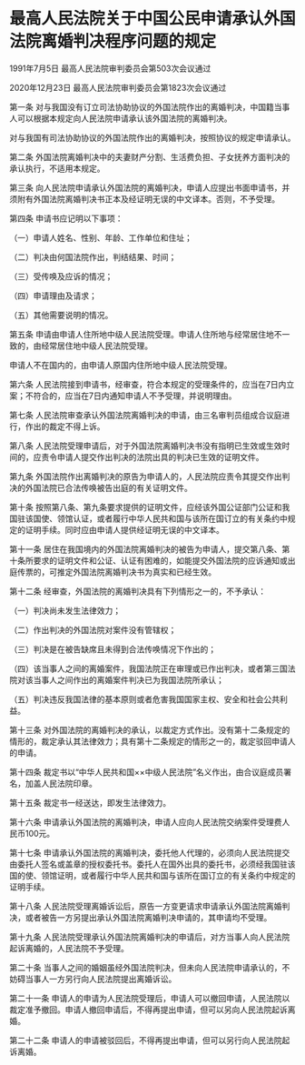 # 最高人民法院关于中国公民申请承认外国法院离婚判决程序问题的规定

1991年7月5日 最高人民法院审判委员会第503次会议通过

2020年12月23日 最高人民法院审判委员会第1823次会议通过

第一条 对与我国没有订立司法协助协议的外国法院作出的离婚判决，中国籍当事人可以根据本规定向人民法院申请承认该外国法院的离婚判决。

对与我国有司法协助协议的外国法院作出的离婚判决，按照协议的规定申请承认。

第二条 外国法院离婚判决中的夫妻财产分割、生活费负担、子女抚养方面判决的承认执行，不适用本规定。

第三条 向人民法院申请承认外国法院的离婚判决，申请人应提出书面申请书，并须附有外国法院离婚判决书正本及经证明无误的中文译本。否则，不予受理。

第四条 申请书应记明以下事项：

（一）申请人姓名、性别、年龄、工作单位和住址；

（二）判决由何国法院作出，判结结果、时间；

（三）受传唤及应诉的情况；

（四）申请理由及请求；

（五）其他需要说明的情况。

第五条 申请由申请人住所地中级人民法院受理。申请人住所地与经常居住地不一致的，由经常居住地中级人民法院受理。

申请人不在国内的，由申请人原国内住所地中级人民法院受理。

第六条 人民法院接到申请书，经审查，符合本规定的受理条件的，应当在7日内立案；不符合的，应当在7日内通知申请人不予受理，并说明理由。

第七条 人民法院审查承认外国法院离婚判决的申请，由三名审判员组成合议庭进行，作出的裁定不得上诉。

第八条 人民法院受理申请后，对于外国法院离婚判决书没有指明已生效或生效时间的，应责令申请人提交作出判决的法院出具的判决已生效的证明文件。

第九条 外国法院作出离婚判决的原告为申请人的，人民法院应责令其提交作出判决的外国法院已合法传唤被告出庭的有关证明文件。

第十条 按照第八条、第九条要求提供的证明文件，应经该外国公证部门公证和我国驻该国使、领馆认证，或者履行中华人民共和国与该所在国订立的有关条约中规定的证明手续。同时应由申请人提供经证明无误的中文译本。

第十一条 居住在我国境内的外国法院离婚判决的被告为申请人，提交第八条、第十条所要求的证明文件和公证、认证有困难的，如能提交外国法院的应诉通知或出庭传票的，可推定外国法院离婚判决书为真实和已经生效。

第十二条 经审查，外国法院的离婚判决具有下列情形之一的，不予承认：

（一）判决尚未发生法律效力；

（二）作出判决的外国法院对案件没有管辖权；

（三）判决是在被告缺席且未得到合法传唤情况下作出的；

（四）该当事人之间的离婚案件，我国法院正在审理或已作出判决，或者第三国法院对该当事人之间作出的离婚案件判决已为我国法院所承认；

（五）判决违反我国法律的基本原则或者危害我国国家主权、安全和社会公共利益。

第十三条 对外国法院的离婚判决的承认，以裁定方式作出。没有第十二条规定的情形的，裁定承认其法律效力；具有第十二条规定的情形之一的，裁定驳回申请人的申请。

第十四条 裁定书以“中华人民共和国××中级人民法院”名义作出，由合议庭成员署名，加盖人民法院印章。

第十五条 裁定书一经送达，即发生法律效力。

第十六条 申请承认外国法院的离婚判决，申请人应向人民法院交纳案件受理费人民币100元。

第十七条 申请承认外国法院的离婚判决，委托他人代理的，必须向人民法院提交由委托人签名或盖章的授权委托书。委托人在国外出具的委托书，必须经我国驻该国的使、领馆证明，或者履行中华人民共和国与该所在国订立的有关条约中规定的证明手续。

第十八条 人民法院受理离婚诉讼后，原告一方变更请求申请承认外国法院离婚判决，或者被告一方另提出承认外国法院离婚判决申请的，其申请均不受理。

第十九条 人民法院受理承认外国法院离婚判决的申请后，对方当事人向人民法院起诉离婚的，人民法院不予受理。

第二十条 当事人之间的婚姻虽经外国法院判决，但未向人民法院申请承认的，不妨碍当事人一方另行向人民法院提出离婚诉讼。

第二十一条 申请人的申请为人民法院受理后，申请人可以撤回申请，人民法院以裁定准予撤回。申请人撤回申请后，不得再提出申请，但可以另向人民法院起诉离婚。

第二十二条 申请人的申请被驳回后，不得再提出申请，但可以另行向人民法院起诉离婚。

